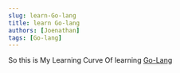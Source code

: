 ```yaml
---
slug: learn-Go-lang
title: learn Go-lang
authors: [Joenathan]
tags: [Go-lang]
---
```

So this is My Learning Curve Of learning [Go-Lang](https://go.dev/)